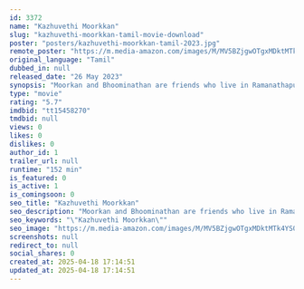 ```yaml
---
id: 3372
name: "Kazhuvethi Moorkkan"
slug: "kazhuvethi-moorkkan-tamil-movie-download"
poster: "posters/kazhuvethi-moorkkan-tamil-2023.jpg"
remote_poster: "https://m.media-amazon.com/images/M/MV5BZjgwOTgxMDktMTk4YS00NDcyLWIyMmEtYzIwYjQwNDA5YzUwXkEyXkFqcGc@._V1_SX300.jpg"
original_language: "Tamil"
dubbed_in: null
released_date: "26 May 2023"
synopsis: "Moorkan and Bhoominathan are friends who live in Ramanathapuram district. Moorkan is rude while Bhoominathan is quiet. What will happen when someone will try to pit them against each other?"
type: "movie"
rating: "5.7"
imdbid: "tt15458270"
tmdbid: null
views: 0
likes: 0
dislikes: 0
author_id: 1
trailer_url: null
runtime: "152 min"
is_featured: 0
is_active: 1
is_comingsoon: 0
seo_title: "Kazhuvethi Moorkkan"
seo_description: "Moorkan and Bhoominathan are friends who live in Ramanathapuram district. Moorkan is rude while Bhoominathan is quiet. What will happen when someone will try to pit them against each other?"
seo_keywords: "\"Kazhuvethi Moorkkan\""
seo_image: "https://m.media-amazon.com/images/M/MV5BZjgwOTgxMDktMTk4YS00NDcyLWIyMmEtYzIwYjQwNDA5YzUwXkEyXkFqcGc@._V1_SX300.jpg"
screenshots: null
redirect_to: null
social_shares: 0
created_at: 2025-04-18 17:14:51
updated_at: 2025-04-18 17:14:51
---
```


